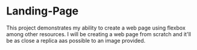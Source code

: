 # Landing-Page
This project demonstrates my ability to create a web page using flexbox among other resources. I will be creating a web page from scratch and it'll be as close a replica aas possible to an image provided.